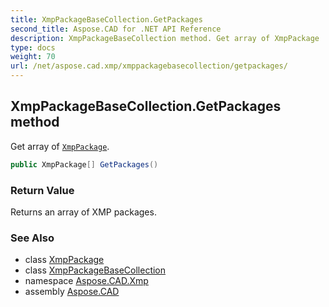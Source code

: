 ```yaml
---
title: XmpPackageBaseCollection.GetPackages
second_title: Aspose.CAD for .NET API Reference
description: XmpPackageBaseCollection method. Get array of XmpPackage
type: docs
weight: 70
url: /net/aspose.cad.xmp/xmppackagebasecollection/getpackages/
---
```

## XmpPackageBaseCollection.GetPackages method

Get array of [`XmpPackage`](../../xmppackage/).

```csharp
public XmpPackage[] GetPackages()
```

### Return Value

Returns an array of XMP packages.

### See Also

* class [XmpPackage](../../xmppackage/)
* class [XmpPackageBaseCollection](../)
* namespace [Aspose.CAD.Xmp](../../../aspose.cad.xmp/)
* assembly [Aspose.CAD](../../../)



